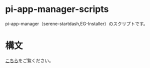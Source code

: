 # pi-app-manager-scripts
pi-app-manager（serene-startdash,EG-Installer）のスクリプトです。

# 構文
[こちら](https://github.com/Hayao0819/EG-Installer/wiki/%E3%82%B9%E3%82%AF%E3%83%AA%E3%83%97%E3%83%88%E3%81%AE%E8%A8%98%E8%BF%B0%E6%96%B9%E6%B3%95)をご覧ください。
